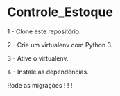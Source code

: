 # Controle_Estoque

1 - Clone este repositório.

2 - Crie um virtualenv com Python 3.

3 - Ative o virtualenv.

4 - Instale as dependências.

Rode as migrações ! ! !